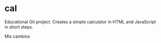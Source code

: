 # cal
Educational Git project. Creates a simple calculator in HTML and JavaScript in short steps.

Mis cambios